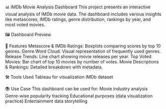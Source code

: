 📊 IMDb Movie Analysis Dashboard
This project presents an interactive visual analysis of IMDb movie data. The dashboard includes various insights like metascores, IMDb ratings, genre distribution, rankings by year, and most voted movies.

🖼️ Dashboard Preview

📌 Features
Metascore & IMDb Ratings: Boxplots comparing scores by top 10 genres.
Genre Word Cloud: Visual representation of frequently used genres.
Release Trends: Line chart showing movie releases per year.
Top Voted Movies: Bar chart of top 10 movies by number of votes.
Movie Descriptions & Rankings: Detailed breakdown with metadata.

🛠️ Tools Used
Tableau for visualization
IMDb dataset


📚 Use Case
This dashboard can be used for:
Movie industry analysis
Genre-wise popularity tracking
Educational purposes (data visualization practice)
Entertainment data storytelling



